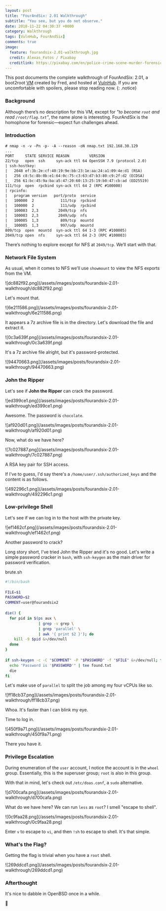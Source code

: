 ```yaml
---
layout: post
title: "FourAndSix: 2.01 Walkthrough"
subtitle: "You see, but you do not observe."
date: 2018-11-22 04:30:37 +0000
category: Walkthrough
tags: [VulnHub, FourAndSix]
comments: true
image:
  feature: fourandsix-2.01-walkthrough.jpg
  credit: Alexas_Fotos / Pixabay
  creditlink: https://pixabay.com/en/police-crime-scene-murder-forensics-3284258/
---
```


This post documents the complete walkthrough of FourAndSix: 2.01, a boot2root [VM][1] created by Fred, and hosted at [VulnHub][2]. If you are uncomfortable with spoilers, please stop reading now.
{: .notice}

<!--more-->

### Background

Although there’s no description for this VM, except for _"to become `root` and read `/root/flag.txt`"_, the name alone is interesting. FourAndSix is the homophone for forensic—expect fun challenges ahead.

### Introduction

```
# nmap -n -v -Pn -p- -A --reason -oN nmap.txt 192.168.30.129
...
PORT     STATE SERVICE REASON         VERSION
22/tcp   open  ssh     syn-ack ttl 64 OpenSSH 7.9 (protocol 2.0)
| ssh-hostkey:
|   2048 ef:3b:2e:cf:40:19:9e:bb:23:1e:aa:24:a1:09:4e:d1 (RSA)
|   256 c8:5c:8b:0b:e1:64:0c:75:c3:63:d7:b3:80:c9:2f:d2 (ECDSA)
|_  256 61:bc:45:9a:ba:a5:47:20:60:13:25:19:b0:47:cb:ad (ED25519)
111/tcp  open  rpcbind syn-ack ttl 64 2 (RPC #100000)
| rpcinfo:
|   program version   port/proto  service
|   100000  2            111/tcp  rpcbind
|   100000  2            111/udp  rpcbind
|   100003  2,3         2049/tcp  nfs
|   100003  2,3         2049/udp  nfs
|   100005  1,3          809/tcp  mountd
|_  100005  1,3          997/udp  mountd
809/tcp  open  mountd  syn-ack ttl 64 1-3 (RPC #100005)
2049/tcp open  nfs     syn-ack ttl 64 2-3 (RPC #100003)
```

There’s nothing to explore except for NFS at `2049/tcp`. We’ll start with that.

### Network File System

As usual, when it comes to NFS we’ll use `showmount` to view the NFS exports from the VM.

<a class="image-popup">
![dc882f92.png](/assets/images/posts/fourandsix-2.01-walkthrough/dc882f92.png)
</a>

Let's mount that.

<a class="image-popup">
![6e211586.png](/assets/images/posts/fourandsix-2.01-walkthrough/6e211586.png)
</a>

It appears a 7z archive file is in the directory. Let's download the file and extract it.

<a class="image-popup">
![0c3a639f.png](/assets/images/posts/fourandsix-2.01-walkthrough/0c3a639f.png)
</a>

It's a 7z archive file alright, but it's password-protected.

<a class="image-popup">
![94470663.png](/assets/images/posts/fourandsix-2.01-walkthrough/94470663.png)
</a>

### John the Ripper

Let's see if **John the Ripper** can crack the password.

<a class="image-popup">
![ed399ce1.png](/assets/images/posts/fourandsix-2.01-walkthrough/ed399ce1.png)
</a>

Awesome. The password is `chocolate`.

<a class="image-popup">
![af920d01.png](/assets/images/posts/fourandsix-2.01-walkthrough/af920d01.png)
</a>

Now, what do we have here?

<a class="image-popup">
![7c027887.png](/assets/images/posts/fourandsix-2.01-walkthrough/7c027887.png)
</a>

A RSA key pair for SSH access.

If I've to guess, I'd say there's a `/home/user/.ssh/authorized_keys` and the content is as follows.

<a class="image-popup">
![492296c1.png](/assets/images/posts/fourandsix-2.01-walkthrough/492296c1.png)
</a>

### Low-privilege Shell

Let's see if we can log in to the host with the private key.

<a class="image-popup">
![ef1462cf.png](/assets/images/posts/fourandsix-2.01-walkthrough/ef1462cf.png)
</a>

Another password to crack?

Long story short, I've tried John the Ripper and it's no good. Let's write a simple password cracker in `bash`, with `ssh-keygen` as the main driver for password verification.

<div class="filename"><span>brute.sh</span></div>

```bash
#!/bin/bash

FILE=$1
PASSWORD=$2
COMMENT=user@fourandsix2

die() {
  for pid in $(ps aux \
               | grep -v grep \
               | grep 'parallel' \
               | awk '{ print $2 }'); do
    kill -9 $pid &>/dev/null
  done
}

if ssh-keygen -c -C "$COMMENT" -P "$PASSWORD" -f "$FILE" &>/dev/null; then
  echo "Password is '$PASSWORD'" | tee found.txt
  die
fi
```

Let's make use of `parallel` to split the job among my four vCPUs like so.

<a class="image-popup">
![ff18cb37.png](/assets/images/posts/fourandsix-2.01-walkthrough/ff18cb37.png)
</a>

Whoa. It's faster than I can blink my eye.

Time to log in.

<a class="image-popup">
![450f9a71.png](/assets/images/posts/fourandsix-2.01-walkthrough/450f9a71.png)
</a>

There you have it.

### Privilege Escalation

During enumeration of the `user` account, I notice the account is in the `wheel` group. Essentially, this is the superuser group; `root` is also in this group.

With that in mind, let's check out `/etc/doas.conf`, a `sudo` alternative.

<a class="image-popup">
![d700cafa.png](/assets/images/posts/fourandsix-2.01-walkthrough/d700cafa.png)
</a>

What do we have here? We can run `less` as `root`? I smell "escape to shell".

<a class="image-popup">
![0c9faa28.png](/assets/images/posts/fourandsix-2.01-walkthrough/0c9faa28.png)
</a>

Enter `v` to escape to `vi`, and then `!sh` to escape to shell. It's that simple.

### What's the Flag?

Getting the flag is trivial when you have a `root` shell.

<a class="image-popup">
![269ddcd1.png](/assets/images/posts/fourandsix-2.01-walkthrough/269ddcd1.png)
</a>

### Afterthought

It's nice to dabble in OpenBSD once in a while.

:dancer:

[1]: https://www.vulnhub.com/entry/fourandsix-201,266/
[2]: https://www.vulnhub.com/
